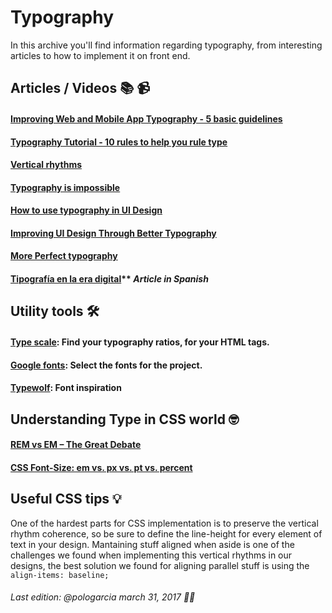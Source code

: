 # Typography

In this archive you'll find information regarding typography, from interesting articles to how to implement it on front end.

## Articles / Videos 📚 📹

#### [Improving Web and Mobile App Typography - 5 basic guidelines](https://www.youtube.com/watch?v=O3fVMm-Ef0Y)
#### [Typography Tutorial - 10 rules to help you rule type](https://www.youtube.com/watch?v=QrNi9FmdlxY)
#### [Vertical rhythms](https://zellwk.com/blog/why-vertical-rhythms/)
#### [Typography is impossible](https://medium.engineering/typography-is-impossible-5872b0c7f891)
#### [How to use typography in UI Design](https://blog.prototypr.io/how-to-use-typography-in-ui-design-ce045fa4ff2e)
#### [Improving UI Design Through Better Typography](https://www.awwwards.com/improving-ui-design-through-better-typography.html)
#### [More Perfect typography](https://vimeo.com/17079380)
#### [Tipografía en la era digital](https://medium.com/aerolab-stories/tipograf%C3%ADa-en-la-era-digital-e5f96d9a7dda)** *Article in Spanish*

## Utility tools 🛠

#### [Type scale](http://type-scale.com/): Find your typography ratios, for your HTML tags.
#### [Google fonts](https://fonts.google.com/): Select the fonts for the project.
#### [Typewolf](https://www.typewolf.com/): Font inspiration

## Understanding Type in CSS world 🤓

#### [REM vs EM – The Great Debate](https://zellwk.com/blog/rem-vs-em/)
#### [CSS Font-Size: em vs. px vs. pt vs. percent](http://kyleschaeffer.com/development/css-font-size-em-vs-px-vs-pt-vs/)

## Useful CSS tips 💡

One of the hardest parts for CSS implementation is to preserve the vertical rhythm coherence, so be sure to define the line-height for every element of text in your design. Mantaining stuff aligned when aside is one of the challenges we found when implementing this vertical rhythms in our designs, the best solution we found for aligning parallel stuff is using the `` align-items: baseline; `` 


###### Last edition: @pologarcia march 31, 2017 🤙🏿
